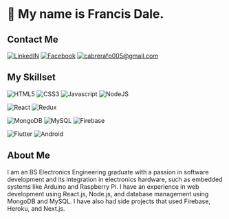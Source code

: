 # 👋 My name is Francis Dale.
## Contact Me
<a href="https://linkedin.com/in/cabrerafd">![LinkedIN](https://img.shields.io/badge/LinkedIN-%230077B5.svg?&style=flat&logo=LinkedIN&logoColor=white)</a>
<a href="https://facebook.com/cabrerafd">![Facebook](https://img.shields.io/badge/Facebook-%231877F2.svg?&style=flat&logo=Facebook&logoColor=white)</a>
<a href="mailto:cabrerafp005@gmail.com">![cabrerafp005@gmail.com](https://img.shields.io/badge/cabrerafp005@gmail.com-%23D14836.svg?&style=flat&logo=Gmail&logoColor=white)</a>


## My Skillset

![HTML5](https://img.shields.io/badge/HTML5-%23E34F26.svg?&style=for-the-badge&logo=HTML5&logoColor=white)
![CSS3](https://img.shields.io/badge/CSS3-%231572B6.svg?&style=for-the-badge&logo=CSS3&logoColor=white)
![Javascript](https://img.shields.io/badge/Javascript-%23F7DF1E.svg?&style=for-the-badge&logo=Javascript&logoColor=black)
![NodeJS](https://img.shields.io/badge/NodeJs-%23339933.svg?&style=for-the-badge&logo=Node.js&logoColor=white)

![React](https://img.shields.io/badge/React-%2361DAFB.svg?&style=for-the-badge&logo=React&logoColor=white)
![Redux](https://img.shields.io/badge/Redux-%23764ABC.svg?&style=for-the-badge&logo=Redux&logoColor=white)

![MongoDB](https://img.shields.io/badge/MongoDB-%2347A248.svg?&style=for-the-badge&logo=MongoDB&logoColor=white)
![MySQL](https://img.shields.io/badge/MySQL-%234479A1.svg?&style=for-the-badge&logo=MySQL&logoColor=black)
![Firebase](https://img.shields.io/badge/Firebase-%23FFCA28.svg?&style=for-the-badge&logo=Firebase&logoColor=white)

![Flutter](https://img.shields.io/badge/Flutter-%2302569B.svg?&style=for-the-badge&logo=Flutter&logoColor=white)
![Android](https://img.shields.io/badge/Android-%233DDC84.svg?&style=for-the-badge&logo=Android&logoColor=white)

## About Me
I am an BS Electronics Engineering graduate with a passion in software development and its integration in electronics hardware, such as embedded systems like Arduino and Raspberry Pi. I have an experience in web development using React.js, Node.js, and database management using MongoDB and MySQL. I have also had side projects that used Firebase, Heroku, and Next.js.
